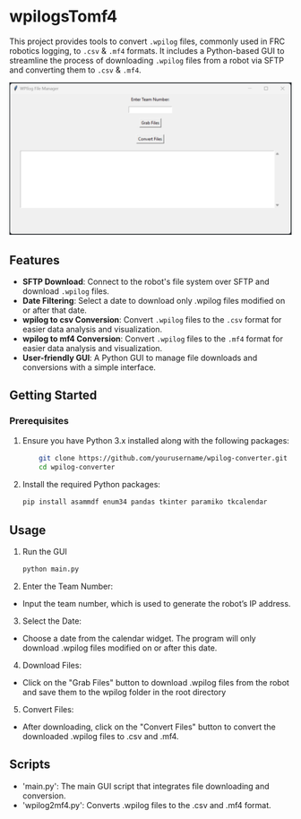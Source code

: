# wpilogsTomf4

This project provides tools to convert `.wpilog` files, commonly used in FRC robotics logging, to `.csv` & `.mf4` formats. It includes a Python-based GUI to streamline the process of downloading `.wpilog` files from a robot via SFTP and converting them to `.csv` & `.mf4`.

![Alt text](/GUI.png)

## Features

- **SFTP Download**: Connect to the robot's file system over SFTP and download `.wpilog` files.
- **Date Filtering**: Select a date to download only .wpilog files modified on or after that date.
- **wpilog to csv Conversion**: Convert `.wpilog` files to the `.csv` format for easier data analysis and visualization.
- **wpilog to mf4 Conversion**: Convert `.wpilog` files to the `.mf4` format for easier data analysis and visualization.
- **User-friendly GUI**: A Python GUI to manage file downloads and conversions with a simple interface.

## Getting Started

### Prerequisites

1. Ensure you have Python 3.x installed along with the following packages:
    ```bash
        git clone https://github.com/yourusername/wpilog-converter.git
        cd wpilog-converter
    ```

2. Install the required Python packages:
    ```bash
    pip install asammdf enum34 pandas tkinter paramiko tkcalendar
    ```

## Usage

1. Run the GUI
    ```bash
    python main.py
    ```

2. Enter the Team Number:
- Input the team number, which is used to generate the robot’s IP address.

3. Select the Date:
- Choose a date from the calendar widget. The program will only download .wpilog files modified on or after this date.

4. Download Files:
- Click on the "Grab Files" button to download .wpilog files from the robot and save them to the wpilog folder in the root directory

5. Convert Files:
- After downloading, click on the "Convert Files" button to convert the downloaded .wpilog files to .csv and .mf4.

## Scripts
- 'main.py': The main GUI script that integrates file downloading and conversion.
- 'wpilog2mf4.py': Converts .wpilog files to the .csv and .mf4 format.